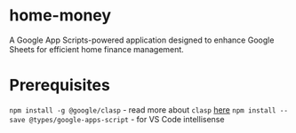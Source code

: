 # home-money
A Google App Scripts-powered application designed to enhance Google Sheets for efficient home finance management.
# Prerequisites
`npm install -g @google/clasp` - read more about `clasp` [here](https://github.com/google/clasp)
`npm install --save @types/google-apps-script` - for VS Code intellisense
